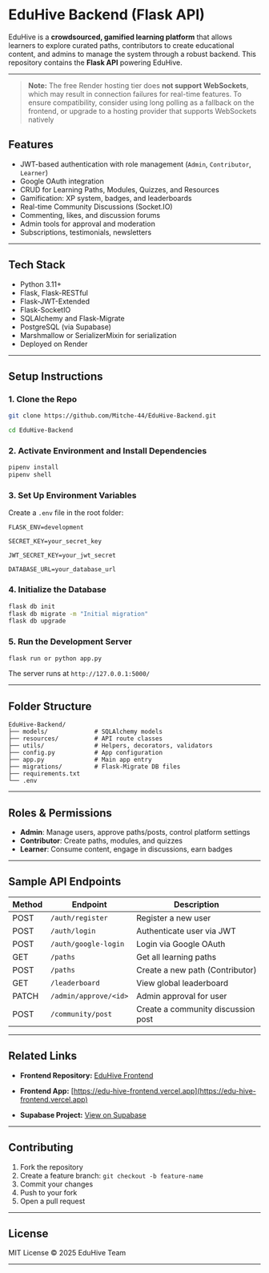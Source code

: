 

# EduHive Backend (Flask API)

EduHive is a **crowdsourced, gamified learning platform** that allows learners to explore curated paths, contributors to create educational content, and admins to manage the system through a robust backend. This repository contains the **Flask API** powering EduHive.

---
> **Note:** The free Render hosting tier does **not support WebSockets**, which may result in connection failures for real-time features. To ensure compatibility, consider using long polling as a fallback on the frontend, or upgrade to a hosting provider that supports WebSockets natively
## Features

* JWT-based authentication with role management (`Admin`, `Contributor`, `Learner`)
* Google OAuth integration
* CRUD for Learning Paths, Modules, Quizzes, and Resources
* Gamification: XP system, badges, and leaderboards
* Real-time Community Discussions (Socket.IO)
* Commenting, likes, and discussion forums
* Admin tools for approval and moderation
* Subscriptions, testimonials, newsletters

---

## Tech Stack

* Python 3.11+
* Flask, Flask-RESTful
* Flask-JWT-Extended
* Flask-SocketIO
* SQLAlchemy and Flask-Migrate
* PostgreSQL (via Supabase)
* Marshmallow or SerializerMixin for serialization
* Deployed on Render

---

## Setup Instructions

### 1. Clone the Repo

```bash
git clone https://github.com/Mitche-44/EduHive-Backend.git

cd EduHive-Backend
```

### 2. Activate Environment and Install Dependencies

```bash
pipenv install
pipenv shell
```

### 3. Set Up Environment Variables

Create a `.env` file in the root folder:

```env
FLASK_ENV=development

SECRET_KEY=your_secret_key

JWT_SECRET_KEY=your_jwt_secret

DATABASE_URL=your_database_url
```

### 4. Initialize the Database

```bash
flask db init
flask db migrate -m "Initial migration"
flask db upgrade
```

### 5. Run the Development Server

```bash
flask run or python app.py
```

The server runs at `http://127.0.0.1:5000/`

---

## Folder Structure

```
EduHive-Backend/
├── models/             # SQLAlchemy models
├── resources/          # API route classes
├── utils/              # Helpers, decorators, validators
├── config.py           # App configuration
├── app.py              # Main app entry
├── migrations/         # Flask-Migrate DB files
├── requirements.txt
└── .env
```

---

## Roles & Permissions

* **Admin**: Manage users, approve paths/posts, control platform settings
* **Contributor**: Create paths, modules, and quizzes
* **Learner**: Consume content, engage in discussions, earn badges

---

## Sample API Endpoints

| Method | Endpoint              | Description                        |
| ------ | --------------------- | ---------------------------------- |
| POST   | `/auth/register`      | Register a new user                |
| POST   | `/auth/login`         | Authenticate user via JWT          |
| POST   | `/auth/google-login`  | Login via Google OAuth             |
| GET    | `/paths`              | Get all learning paths             |
| POST   | `/paths`              | Create a new path (Contributor)    |
| GET    | `/leaderboard`        | View global leaderboard            |
| PATCH  | `/admin/approve/<id>` | Admin approval for user            |
| POST   | `/community/post`     | Create a community discussion post |

---

## Related Links

* **Frontend Repository:** [EduHive Frontend](https://github.com/Mitche-44/EduHive-Frontend)

* **Frontend App:** [https://edu-hive-frontend.vercel.app](https://edu-hive-frontend.vercel.app)

* **Supabase Project:** [View on Supabase](https://supabase.com/dashboard/project/srsiutpdrjvvafvjyhzu)

---

## Contributing

1. Fork the repository
2. Create a feature branch: `git checkout -b feature-name`
3. Commit your changes
4. Push to your fork
5. Open a pull request

---

## License

MIT License © 2025 EduHive Team

---


